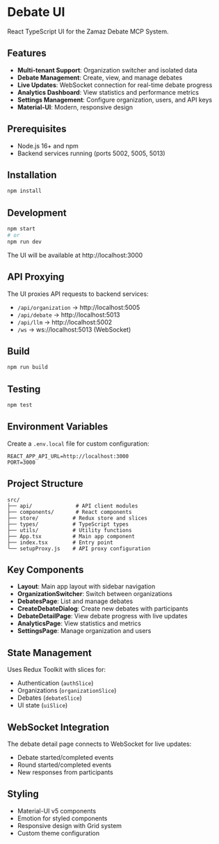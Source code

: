 # Debate UI

React TypeScript UI for the Zamaz Debate MCP System.

## Features

- **Multi-tenant Support**: Organization switcher and isolated data
- **Debate Management**: Create, view, and manage debates
- **Live Updates**: WebSocket connection for real-time debate progress
- **Analytics Dashboard**: View statistics and performance metrics
- **Settings Management**: Configure organization, users, and API keys
- **Material-UI**: Modern, responsive design

## Prerequisites

- Node.js 16+ and npm
- Backend services running (ports 5002, 5005, 5013)

## Installation

```bash
npm install
```

## Development

```bash
npm start
# or
npm run dev
```

The UI will be available at http://localhost:3000

## API Proxying

The UI proxies API requests to backend services:
- `/api/organization` → http://localhost:5005
- `/api/debate` → http://localhost:5013
- `/api/llm` → http://localhost:5002
- `/ws` → ws://localhost:5013 (WebSocket)

## Build

```bash
npm run build
```

## Testing

```bash
npm test
```

## Environment Variables

Create a `.env.local` file for custom configuration:

```env
REACT_APP_API_URL=http://localhost:3000
PORT=3000
```

## Project Structure

```
src/
├── api/              # API client modules
├── components/       # React components
├── store/           # Redux store and slices
├── types/           # TypeScript types
├── utils/           # Utility functions
├── App.tsx          # Main app component
├── index.tsx        # Entry point
└── setupProxy.js    # API proxy configuration
```

## Key Components

- **Layout**: Main app layout with sidebar navigation
- **OrganizationSwitcher**: Switch between organizations
- **DebatesPage**: List and manage debates
- **CreateDebateDialog**: Create new debates with participants
- **DebateDetailPage**: View debate progress with live updates
- **AnalyticsPage**: View statistics and metrics
- **SettingsPage**: Manage organization and users

## State Management

Uses Redux Toolkit with slices for:
- Authentication (`authSlice`)
- Organizations (`organizationSlice`)
- Debates (`debateSlice`)
- UI state (`uiSlice`)

## WebSocket Integration

The debate detail page connects to WebSocket for live updates:
- Debate started/completed events
- Round started/completed events
- New responses from participants

## Styling

- Material-UI v5 components
- Emotion for styled components
- Responsive design with Grid system
- Custom theme configuration